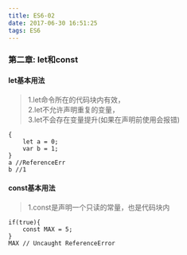 ```yaml
---
title: ES6-02
date: 2017-06-30 16:51:25
tags: ES6
---
```

### 第二章: let和const
#### let基本用法
> 1.let命令所在的代码块内有效，<br>2.let不允许声明重复的变量，<br>3.let不会存在变量提升(如果在声明前使用会报错)

```
{
	let a = 0;
	var b = 1;
}
a //ReferenceErr
b //1
```
#### const基本用法
> 1.const是声明一个只读的常量，也是代码块内
```
if(true){
	const MAX = 5;
}
MAX // Uncaught ReferenceError
```
